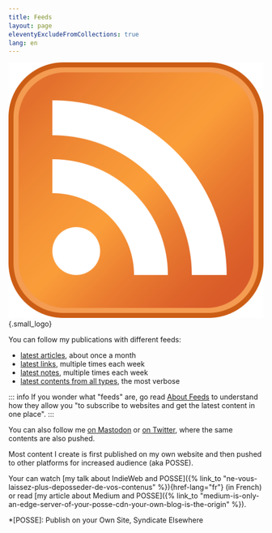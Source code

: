 ```yaml
---
title: Feeds
layout: page
eleventyExcludeFromCollections: true
lang: en
---
```


![Feed logo](/assets/logos/feed.png){.small_logo}

You can follow my publications with different feeds:

- [latest articles](/feeds/articles.xml), about once a month
- [latest links](/feeds/links.xml), multiple times each week
- [latest notes](/feeds/notes.xml), multiple times each week
- [latest contents from all types](/feeds/all.xml), the most verbose

::: info
If you wonder what "feeds" are, go read [About Feeds](https://aboutfeeds.com/) to understand how they allow you "to subscribe to websites and get the latest content in one place".
:::

You can also follow me [on Mastodon](https://mamot.fr/@nhoizey) or [on Twitter](https://twitter.com/nhoizey), where the same contents are also pushed.

Most content I create is first published on my own website and then pushed to other platforms for increased audience (aka POSSE).

Your can watch [my talk about IndieWeb and POSSE]({% link_to "ne-vous-laissez-plus-deposseder-de-vos-contenus" %}){href-lang="fr"} (in French) or read [my article about Medium and POSSE]({% link_to "medium-is-only-an-edge-server-of-your-posse-cdn-your-own-blog-is-the-origin" %}).

*[POSSE]: Publish on your Own Site, Syndicate Elsewhere

